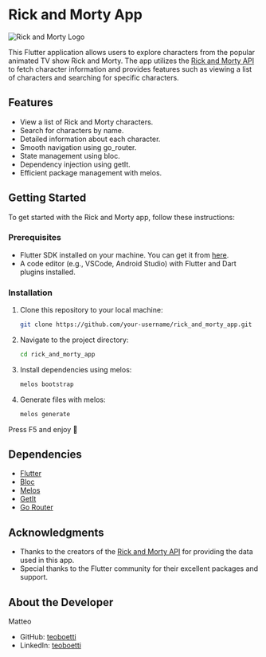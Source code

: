 # Rick and Morty App

![Rick and Morty Logo](https://rickandmortyapi.com/api/character/avatar/1.jpeg)

This Flutter application allows users to explore characters from the popular animated TV show Rick and Morty. The app utilizes the [Rick and Morty API](https://rickandmortyapi.com/documentation) to fetch character information and provides features such as viewing a list of characters and searching for specific characters.

## Features

- View a list of Rick and Morty characters.
- Search for characters by name.
- Detailed information about each character.
- Smooth navigation using go_router.
- State management using bloc.
- Dependency injection using getIt.
- Efficient package management with melos.

## Getting Started

To get started with the Rick and Morty app, follow these instructions:

### Prerequisites

- Flutter SDK installed on your machine. You can get it from [here](https://flutter.dev/docs/get-started/install).
- A code editor (e.g., VSCode, Android Studio) with Flutter and Dart plugins installed.

### Installation

1. Clone this repository to your local machine:

   ```bash
   git clone https://github.com/your-username/rick_and_morty_app.git
   ```

2. Navigate to the project directory:

   ```bash
   cd rick_and_morty_app
   ```

3. Install dependencies using melos:

   ```bash
   melos bootstrap
   ```

4. Generate files with melos:

   ```bash
   melos generate
   ```

Press F5 and enjoy 🎉

## Dependencies

- [Flutter](https://flutter.dev/)
- [Bloc](https://pub.dev/packages/bloc)
- [Melos](https://pub.dev/packages/melos)
- [GetIt](https://pub.dev/packages/get_it)
- [Go Router](https://pub.dev/packages/go_router)

## Acknowledgments

- Thanks to the creators of the [Rick and Morty API](https://rickandmortyapi.com/documentation) for providing the data used in this app.
- Special thanks to the Flutter community for their excellent packages and support.

## About the Developer

Matteo

- GitHub: [teoboetti](https://github.com/teoboetti)
- LinkedIn: [teoboetti](https://www.linkedin.com/in/teoboetti)
